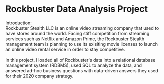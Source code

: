 # Rockbuster Data Analysis Project 

Introduction: <br>
Rockbuster Stealth LLC is an online video streaming company that used to have stores around the world. Facing stiff competition from streaming services such as Netflix and Amazon Prime, the Rockbuster Stealth management team is planning to use its exisiting movie licenses to launch an online video rental service in order to stay competitive. 
<br><br>
In this project, I loaded all of Rockbuster's data into a relational database management system (RDBMS), used SQL to analyze the data, and answered ad-hoc business questions with data-driven answers they used for their 2020 company strategy.  
